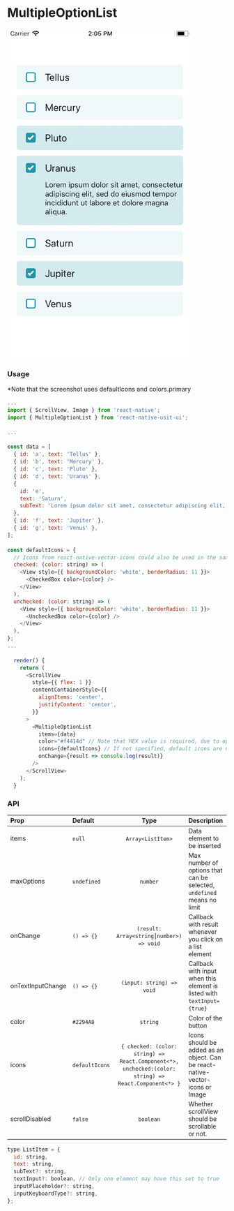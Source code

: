 # MultipleOptionList

![Screenshot of button](./screenshots/multipleoptionlist.png)

### Usage

\*Note that the screenshot uses defaultIcons and colors.primary

```js
...
import { ScrollView, Image } from 'react-native';
import { MultipleOptionList } from 'react-native-usit-ui';

...

const data = [
  { id: 'a', text: 'Tellus' },
  { id: 'b', text: 'Mercury' },
  { id: 'c', text: 'Pluto' },
  { id: 'd', text: 'Uranus' },
  {
    id: 'e',
    text: 'Saturn',
    subText: 'Lorem ipsum dolor sit amet, consectetur adipiscing elit, sed do        eiusmod tempor incididunt ut labore et dolore magna aliqua.',
  },
  { id: 'f', text: 'Jupiter' },
  { id: 'g', text: 'Venus' },
];

const defaultIcons = {
  // Icons from react-native-vector-icons could also be used in the same pattern
  checked: (color: string) => (
    <View style={{ backgroundColor: 'white', borderRadius: 11 }}>
      <CheckedBox color={color} />
    </View>
  ),
  unchecked: (color: string) => (
    <View style={{ backgroundColor: 'white', borderRadius: 11 }}>
      <UncheckedBox color={color} />
    </View>
  ),
};
...

  render() {
    return (
      <ScrollView
        style={{ flex: 1 }}
        contentContainerStyle={{
          alignItems: 'center',
          justifyContent: 'center',
        }}
      >
        <MultipleOptionList
          items={data}
          color="#f4414d" // Note that HEX value is required, due to opacity design
          icons={defaultIcons} // If not specified, default icons are used
          onChange={result => console.log(result)}
        />
      </ScrollView>
    );
  }
```

### API

| Prop              | Default        |                                                 Type                                                  | Description                                                                   |
| :---------------- | :------------- | :---------------------------------------------------------------------------------------------------: | :---------------------------------------------------------------------------- |
| items             | `null`         |                                           `Array<ListItem>`                                           | Data element to be inserted                                                   |
| maxOptions        | `undefined`    |                                               `number`                                                | Max number of options that can be selected, `undefined` means no limit        |
| onChange          | `() => {}`     |                               `(result: Array<string⎮number>) => void`                                | Callback with result whenever you click on a list element                     |
| onTextInputChange | `() => {}`     |                                       `(input: string) => void`                                       | Callback with input when this element is listed with `textInput={true}`       |
| color             | `#2294A8`      |                                               `string`                                                | Color of the button                                                           |
| icons             | `defaultIcons` | `{ checked: (color: string) => React.Component<*>, unchecked:(color: string) => React.Component<*> }` | Icons should be added as an object. Can be react-native-vector-icons or Image |
| scrollDisabled       | `false`        | `boolean`                     | Whether scrollView should be scrollable or not. |

```js
type ListItem = {
  id: string,
  text: string,
  subText?: string,
  textInput?: boolean, // Only one element may have this set to true
  inputPlaceholder?: string,
  inputKeyboardType?: string,
};
```
